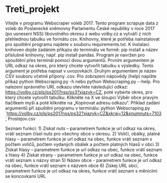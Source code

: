 # Treti_projekt
Vítejte v programu Webscraper voleb 2017. Tento program scrapuje data z voleb do Poslanecké sněmovny Parlamentu České republiky v roce 2017 (po usnesení NSS) libovolného okresu z webu volby.cz a vytváří z nich přehlednou tabulku ve formátu csv.
Knihovny, které je potřeba nainstalovat pro spuštění programu najdete v souboru requirements.txt.
K instalaci knihoven dojde zadáním příkazu do terminálu ve formě: pip install a název příslušné knihovny, např. pip install pandas.
Program je navržen pro spouštění přes terminál pomocí dvou argumentů. Prvním argumentem je URL odkaz na okres, pro který chcete vytvořit tabulku s výsledky. Tento argument je potřeba napsat v uvozovkách. Druhým argumentem je název CSV souboru včetně přípony .csv. 
Pro zobrazení nápovědy (help) napište příkaz python Webscraping.py -h nebo python Webscraping.py --help. 
Pro nalezení správného URL odkazu otevřete následující odkaz: https://volby.cz/pls/ps2017nss/ps3?xjazyk=CZ, poté vyberte okres, pro který chcete vytvořit tabulku. Klikněte na X ve sloupci Výběr obce pravým tlačítkem myši a poté klikněte na „Kopírovat adresu odkazu“.
Příklad zadání argumentů při spuštění programu v terminálu:
python Webscraping.py ´https://volby.cz/pls/ps2017nss/ps32?xjazyk=CZ&xkraj=12&xnumnuts=7103´ Prostejov.csv

Seznam funkcí:
    1) Získat nuts – parametrem funkce je url odkaz na okres, vrátí seznam čísel nuts pro všechny obce v okresu.
    2) Voliči, obálky, platné hlasy –  parametrem funkce je url odkaz na obec, funkce vrátí seznam s počtem voličů, počtem vydaných obálek a počtem platných hlasů v obci
    3) Získat hlasy –  parametrem funkce je url odkaz na obec, funkce vrátí seznam s hlasy
    4) Získat strany -  parametrem funkce je url odkaz na obec, funkce vrátí seznam s názvy stran
    5) Název obce -  parametrem funkce je url odkaz na obec, funkce vrátí seznam s názvem obce
    6) Získej URL obcí, parametrem funkce je url odkaz na okres, funkce vrátí seznam s měnícími se koncovkami URL
